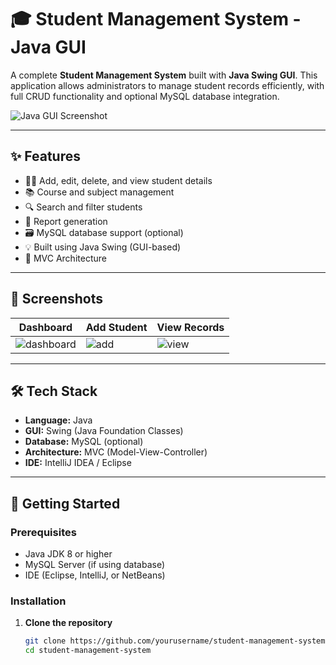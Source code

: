 # 🎓 Student Management System - Java GUI

A complete **Student Management System** built with **Java Swing GUI**. This application allows administrators to manage student records efficiently, with full CRUD functionality and optional MySQL database integration.

![Java GUI Screenshot](https://your-screenshot-link-if-any.png)

---

## ✨ Features

- 🧑‍🎓 Add, edit, delete, and view student details
- 📚 Course and subject management
- 🔍 Search and filter students
- 📄 Report generation
- 🗃️ MySQL database support (optional)
- 💡 Built using Java Swing (GUI-based)
- 🧱 MVC Architecture

---

## 📸 Screenshots

| Dashboard | Add Student | View Records |
|-----------|-------------|---------------|
| ![dashboard](https://your-image-link.png) | ![add](https://your-image-link.png) | ![view](https://your-image-link.png) |

---

## 🛠️ Tech Stack

- **Language:** Java  
- **GUI:** Swing (Java Foundation Classes)  
- **Database:** MySQL (optional)  
- **Architecture:** MVC (Model-View-Controller)  
- **IDE:** IntelliJ IDEA / Eclipse  

---

## 🚀 Getting Started

### Prerequisites
- Java JDK 8 or higher
- MySQL Server (if using database)
- IDE (Eclipse, IntelliJ, or NetBeans)

### Installation

1. **Clone the repository**
   ```bash
   git clone https://github.com/yourusername/student-management-system.git
   cd student-management-system


